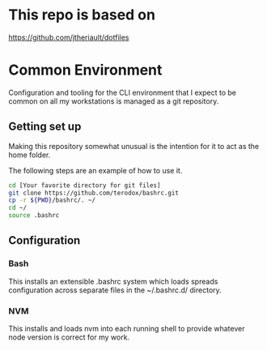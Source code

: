 # This repo is based on
https://github.com/jtheriault/dotfiles

# Common Environment
Configuration and tooling for the CLI environment that I expect to be common on
all my workstations is managed as a git repository.

## Getting set up
Making this repository somewhat unusual is the intention for it to act as the home folder.

The following steps are an example of how to use it.

```bash
cd [Your favorite directory for git files]
git clone https://github.com/terodox/bashrc.git
cp -r ${PWD}/bashrc/. ~/
cd ~/
source .bashrc
```

## Configuration
### Bash
This installs an extensible .bashrc system which loads spreads configuration
across separate files in the ~/.bashrc.d/ directory.

### NVM
This installs and loads nvm into each running shell to provide whatever node
version is correct for my work.